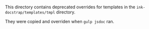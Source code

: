 This directory contains deprecated overrides for templates in the
`ink-docstrap/templates/tmpl` directory.

They were copied and overriden when `gulp jsdoc` ran.